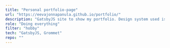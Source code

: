 ```yaml
---
title: "Personal portfolio-page"
url: "https://eevajonnapanula.github.io/portfolio/"
description: "GatsbyJS site to show my portfolio. Design system used is Grommet."
role: "Doing everything"
filter: "hobby"
tech: "GatsbyJS, Grommet"
repo: ""
---
```

